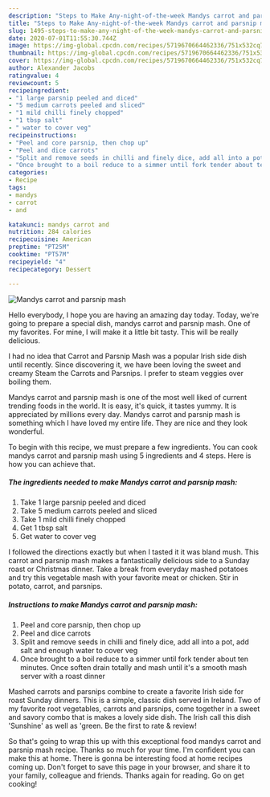 ```yaml
---
description: "Steps to Make Any-night-of-the-week Mandys carrot and parsnip mash"
title: "Steps to Make Any-night-of-the-week Mandys carrot and parsnip mash"
slug: 1495-steps-to-make-any-night-of-the-week-mandys-carrot-and-parsnip-mash
date: 2020-07-01T11:55:30.744Z
image: https://img-global.cpcdn.com/recipes/5719670664462336/751x532cq70/mandys-carrot-and-parsnip-mash-recipe-main-photo.jpg
thumbnail: https://img-global.cpcdn.com/recipes/5719670664462336/751x532cq70/mandys-carrot-and-parsnip-mash-recipe-main-photo.jpg
cover: https://img-global.cpcdn.com/recipes/5719670664462336/751x532cq70/mandys-carrot-and-parsnip-mash-recipe-main-photo.jpg
author: Alexander Jacobs
ratingvalue: 4
reviewcount: 5
recipeingredient:
- "1 large parsnip peeled and diced"
- "5 medium carrots peeled and sliced"
- "1 mild chilli finely chopped"
- "1 tbsp salt"
- " water to cover veg"
recipeinstructions:
- "Peel and core parsnip, then chop up"
- "Peel and dice carrots"
- "Split and remove seeds in chilli and finely dice, add all into a pot, add salt and enough water to cover veg"
- "Once brought to a boil reduce to a simmer until fork tender about ten minutes. Once soften drain totally and mash until it&#39;s a smooth mash server with a roast dinner"
categories:
- Recipe
tags:
- mandys
- carrot
- and

katakunci: mandys carrot and 
nutrition: 284 calories
recipecuisine: American
preptime: "PT25M"
cooktime: "PT57M"
recipeyield: "4"
recipecategory: Dessert

---
```



![Mandys carrot and parsnip mash](https://img-global.cpcdn.com/recipes/5719670664462336/751x532cq70/mandys-carrot-and-parsnip-mash-recipe-main-photo.jpg)

Hello everybody, I hope you are having an amazing day today. Today, we're going to prepare a special dish, mandys carrot and parsnip mash. One of my favorites. For mine, I will make it a little bit tasty. This will be really delicious.

I had no idea that Carrot and Parsnip Mash was a popular Irish side dish until recently. Since discovering it, we have been loving the sweet and creamy Steam the Carrots and Parsnips. I prefer to steam veggies over boiling them.

Mandys carrot and parsnip mash is one of the most well liked of current trending foods in the world. It is easy, it's quick, it tastes yummy. It is appreciated by millions every day. Mandys carrot and parsnip mash is something which I have loved my entire life. They are nice and they look wonderful.


To begin with this recipe, we must prepare a few ingredients. You can cook mandys carrot and parsnip mash using 5 ingredients and 4 steps. Here is how you can achieve that.

<!--inarticleads1-->

##### The ingredients needed to make Mandys carrot and parsnip mash:

1. Take 1 large parsnip peeled and diced
1. Take 5 medium carrots peeled and sliced
1. Take 1 mild chilli finely chopped
1. Get 1 tbsp salt
1. Get  water to cover veg


I followed the directions exactly but when I tasted it it was bland mush. This carrot and parsnip mash makes a fantastically delicious side to a Sunday roast or Christmas dinner. Take a break from everyday mashed potatoes and try this vegetable mash with your favorite meat or chicken. Stir in potato, carrot, and parsnips. 

<!--inarticleads2-->

##### Instructions to make Mandys carrot and parsnip mash:

1. Peel and core parsnip, then chop up
1. Peel and dice carrots
1. Split and remove seeds in chilli and finely dice, add all into a pot, add salt and enough water to cover veg
1. Once brought to a boil reduce to a simmer until fork tender about ten minutes. Once soften drain totally and mash until it&#39;s a smooth mash server with a roast dinner


Mashed carrots and parsnips combine to create a favorite Irish side for roast Sunday dinners. This is a simple, classic dish served in Ireland. Two of my favorite root vegetables, carrots and parsnips, come together in a sweet and savory combo that is makes a lovely side dish. The Irish call this dish &#39;Sunshine&#39; as well as &#39;green. Be the first to rate &amp; review! 

So that's going to wrap this up with this exceptional food mandys carrot and parsnip mash recipe. Thanks so much for your time. I'm confident you can make this at home. There is gonna be interesting food at home recipes coming up. Don't forget to save this page in your browser, and share it to your family, colleague and friends. Thanks again for reading. Go on get cooking!
